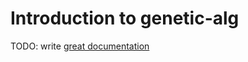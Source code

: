 # Introduction to genetic-alg

TODO: write [great documentation](http://jacobian.org/writing/what-to-write/)
